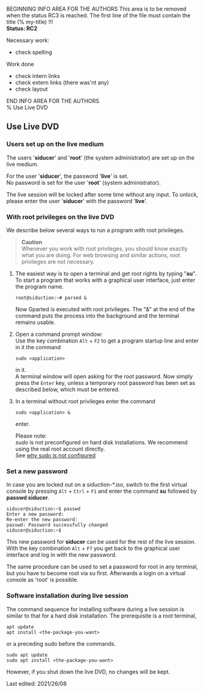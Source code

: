 BEGINNING   INFO AREA FOR THE AUTHORS
This area is to be removed when the status RC3 is reached. The first line of the file must contain the title (% my-title) !!!  
**Status: RC2**

Necessary work:

+ check spelling  

Work done

+ check intern links  
+ check extern links (there was'nt any)  
+ check layout  

END   INFO AREA FOR THE AUTHORS  
% Use Live DVD

## Use Live DVD

### Users set up on the live medium

The users '**siducer**' and '**root**' (the system administrator) are set up on the live medium.

For the user '**siducer**', the password '**live**' is set.  
No password is set for the user '**root**' (system administrator).

The live session will be locked after some time without any input. To unlock, please enter the user '**siducer**' with the password '**live**'.

### With root privileges on the live DVD

We describe below several ways to run a program with root privileges.

> **Caution**  
> Whenever you work with root privileges, you should know exactly what you are doing. For web browsing and similar actions, root privileges are not necessary.

1. The easiest way is to open a terminal and get root rights by typing "**su**".  
   To start a program that works with a graphical user interface, just enter the program name. 

   ~~~
   root@siduction:~# parsed &
   ~~~

   Now Gparted is executed with root privileges. The "&" at the end of the command puts the process into the background and the terminal remains usable.

2. Open a command prompt window:  
   Use the key combination `Alt` + `F2` to get a program startup line and enter in it the command

   ~~~
   sudo <application>  
   ~~~

   in it.  
   A terminal window will open asking for the root password. Now simply press the `Enter` key, unless a temporary root password has been set as described below, which must be entered.

3. In a terminal without root privileges enter the command

   ~~~
   sudo <application> &
   ~~~

   enter.  

   Please note:  
   *sudo* is not preconfigured on hard disk installations. We recommend using the real root account directly.  
See [why sudo is not configured](0701-term-konsole_en.md#work-as-root)

### Set a new password

In case you are locked out on a siduction-*.iso, switch to the first virtual console by pressing `Alt` + `Ctrl` + `F1` and enter the command **su** followed by **passwd siducer**.

~~~
siducer@siduction:~$ passwd
Enter a new password:
Re-enter the new password:
passwd: Password successfully changed
siducer@siduction:~$
~~~

This new password for **siducer** can be used for the rest of the live session.  
With the key combination `Alt` + `F7` you get back to the graphical user interface and log in with the new password.

The same procedure can be used to set a password for root in any terminal, but you have to become root via su first. 
Afterwards a login on a virtual console as 'root' is possible.

### Software installation during live session

The command sequence for installing software during a live session is similar to that for a hard disk installation.
The prerequisite is a root terminal, 

~~~
apt update
apt install <the-package-you-want>
~~~

or a preceding sudo before the commands.

~~~
sudo apt update
sudo apt install <the-package-you-want>
~~~

However, if you shut down the live DVD, no changes will be kept.

<div id="rev">Last edited: 2021/26/08</div>
